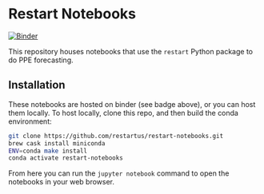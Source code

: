 # Restart Notebooks

[![Binder](https://mybinder.org/badge_logo.svg)](https://mybinder.org/v2/gh/restartus/restart-notebooks/master)

This repository houses notebooks that use the `restart` Python package to do
PPE forecasting.

## Installation

These notebooks are hosted on binder (see badge above), or you can host them
locally. To host locally, clone this repo, and then build the conda
environment:

```bash
git clone https://github.com/restartus/restart-notebooks.git
brew cask install miniconda
ENV=conda make install
conda activate restart-notebooks
```

From here you can run the `jupyter notebook` command to open the notebooks in
your web browser.
